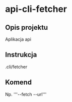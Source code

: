 # api-cli-fetcher
## Opis projektu
Aplikacja api
## Instrukcja 
.cli/fetcher
## Komend
Np. '''--fetch --url'''
